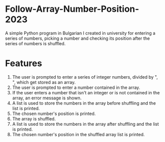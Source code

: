 # Follow-Array-Number-Position-2023
A simple Python program in Bulgarian I created in university for entering a series of numbers, picking a number and checking its position after the series of numbers is shuffled.
# Features
1. The user is prompted to enter a series of integer numbers, divided by ", ", which get stored as an array.
2. The user is prompted to enter a number contained in the array.
3. If the user enters a number that isn't an integer or is not contained in the array, an error message is shown.
4. A list is used to store the numbers in the array before shuffling and the list is printed.
5. The chosen number's position is printed.
6. The array is shuffled.
7. A list is used to store the numbers in the array after shuffling and the list is printed.
8. The chosen number's position in the shuffled array list is printed.
